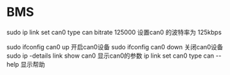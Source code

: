 # BMS 
sudo ip link set can0 type can bitrate 125000 
设置can0 的波特率为 125kbps

sudo ifconfig can0 up
开启can0设备
sudo ifconfig can0 down
关闭can0设备
sudo ip -details link show can0
显示can0的参数
ip link set can0 type can --help 
显示帮助
